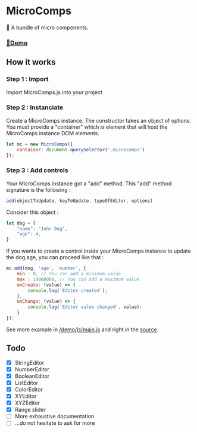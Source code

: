 # MicroComps
🧱 A bundle of micro components.

### [🔗Demo](https://codepen.io/tsbits/pen/jOzamJz)

## How it works
### Step 1 : Import
Import MicroComps.js into your project

### Step 2 : Instanciate
Create a MicroComps instance. The constructor takes an object of options. You must provide a "container" which is element that will host the MicroComps instance DOM elements.
```javascript
let mc = new MicroComps({
	container: document.querySelector('.microcomps')
});
```

### Step 3 : Add controls
Your MicroComps instance got a "add" method. This "add" method signature is the following :
```javascript
add(objectToUpdate, keyToUpdate, typeOfEditor, options)
```
Consider this object :
```javascript
let dog = {
	"name": "John Dog",
	"age": 4,
}
```
If you wants to create a control inside your MicroComps instance to update the dog.age, you can proceed like that :
```javascript
mc.add(dog, 'age', 'number', {
	min : 0, // You can add a minimum value
	max : 10000000, // You can add a maximum value
	onCreate: (value) => {
		console.log('Editor created');
	},
	onChange: (value) => {
		console.log('Editor value changed', value);
	}
});
```
See more example in [/demo/js/main.js](/demo/js/main.js) and right in the [source](MicroComps.js).

## Todo
- [x] StringEditor
- [x] NumberEditor
- [x] BooleanEditor
- [x] ListEditor
- [x] ColorEditor
- [x] XYEditor
- [x] XYZEditor
- [x] Range slider
- [ ] More exhaustive documentation
- [ ] ...do not hesitate to ask for more
